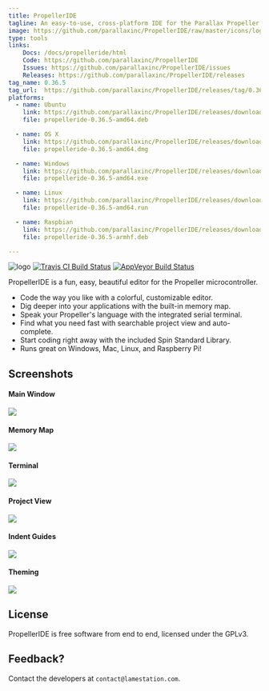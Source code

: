```yaml
---
title: PropellerIDE
tagline: An easy-to-use, cross-platform IDE for the Parallax Propeller
image: https://github.com/parallaxinc/PropellerIDE/raw/master/icons/logo.png
type: tools
links:
    Docs: /docs/propelleride/html
    Code: https://github.com/parallaxinc/PropellerIDE
    Issues: https://github.com/parallaxinc/PropellerIDE/issues
    Releases: https://github.com/parallaxinc/PropellerIDE/releases
tag_name: 0.36.5
tag_url:  https://github.com/parallaxinc/PropellerIDE/releases/tag/0.36.5
platforms:
  - name: Ubuntu
    link: https://github.com/parallaxinc/PropellerIDE/releases/download/0.36.5/propelleride-0.36.5-amd64.deb
    file: propelleride-0.36.5-amd64.deb

  - name: OS X
    link: https://github.com/parallaxinc/PropellerIDE/releases/download/0.36.5/propelleride-0.36.5-amd64.dmg
    file: propelleride-0.36.5-amd64.dmg

  - name: Windows
    link: https://github.com/parallaxinc/PropellerIDE/releases/download/0.36.5/propelleride-0.36.5-amd64.exe
    file: propelleride-0.36.5-amd64.exe

  - name: Linux
    link: https://github.com/parallaxinc/PropellerIDE/releases/download/0.36.5/propelleride-0.36.5-amd64.run
    file: propelleride-0.36.5-amd64.run

  - name: Raspbian
    link: https://github.com/parallaxinc/PropellerIDE/releases/download/0.36.5/propelleride-0.36.5-armhf.deb
    file: propelleride-0.36.5-armhf.deb

---
```

![logo](https://github.com/parallaxinc/PropellerIDE/raw/master/icons/logo.png)
[![Travis CI Build Status](https://travis-ci.org/parallaxinc/PropellerIDE.svg?branch=master)](https://travis-ci.org/parallaxinc/PropellerIDE) [![AppVeyor Build Status](https://ci.appveyor.com/api/projects/status/2gj0hjoqjau9is4b?svg=true)](https://ci.appveyor.com/project/bweir/propelleride)

PropellerIDE is a fun, easy, beautiful editor for the Propeller microcontroller.

* Code the way you like with a colorful, customizable editor.
* Dig deeper into your applications with the built-in memory map.
* Speak your Propeller's language with the integrated serial terminal.
* Find what you need fast with searchable project view and auto-complete.
* Start coding right away with the included Spin Standard Library.
* Runs great on Windows, Mac, Linux, and Raspberry Pi!

## Screenshots

#### Main Window

![](https://github.com/parallaxinc/PropellerIDE/raw/master/screenshots/main.png)

#### Memory Map

![](https://github.com/parallaxinc/PropellerIDE/raw/master/screenshots/memorymap.png)

#### Terminal

![](https://github.com/parallaxinc/PropellerIDE/raw/master/screenshots/terminal.png)

#### Project View

![](https://github.com/parallaxinc/PropellerIDE/raw/master/screenshots/projectview.png)

#### Indent Guides

![](https://github.com/parallaxinc/PropellerIDE/raw/master/screenshots/indentguide.png)

#### Theming

![](https://github.com/parallaxinc/PropellerIDE/raw/master/screenshots/theming.png)

## License

PropellerIDE is free software from end to end, licensed under the GPLv3.

## Feedback?

Contact the developers at `contact@lamestation.com`.

